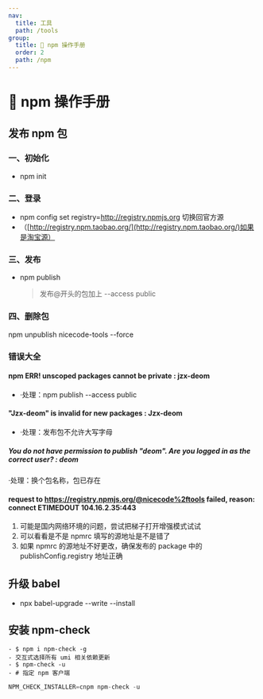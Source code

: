 ```yaml
---
nav:
  title: 工具
  path: /tools
group:
  title: 💊 npm 操作手册
  order: 2
  path: /npm
---
```


# 💊 npm 操作手册

## 发布 npm 包

### 一、初始化

- npm init

### 二、登录

- npm config set registry=http://registry.npmjs.org 切换回官方源
- （[http://registry.npm.taobao.org/](http://registry.npm.taobao.org/)如果是淘宝源）

### 三、发布

- npm publish
  > 发布@开头的包加上 --access public

### 四、删除包

npm unpublish nicecode-tools --force

### 错误大全

#### npm ERR! unscoped packages cannot be private : jzx-deom

- ·处理：npm publish --access public

#### "Jzx-deom" is invalid for new packages : Jzx-deom

- ·处理：发布包不允许大写字母

##### You do not have permission to publish "deom". Are you logged in as the correct user? : deom

·处理：换个包名称，包已存在

#### request to <https://registry.npmjs.org/@nicecode%2ftools> failed, reason: connect ETIMEDOUT 104.16.2.35:443

1. 可能是国内网络环境的问题，尝试把梯子打开增强模式试试
2. 可以看看是不是 npmrc 填写的源地址是不是错了
3. 如果 npmrc 的源地址不好更改，确保发布的 package 中的 publishConfig.registry 地址正确

## 升级 babel

- npx babel-upgrade --write --install

## 安装 npm-check

    - $ npm i npm-check -g
    - 交互式选择所有 umi 相关依赖更新
    - $ npm-check -u
    - # 指定 npm 客户端

```javascript
NPM_CHECK_INSTALLER=cnpm npm-check -u
```
